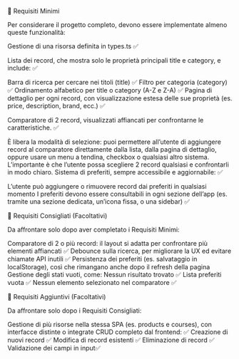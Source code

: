 🥉 Requisiti Minimi

Per considerare il progetto completo, devono essere implementate almeno queste funzionalità:

Gestione di una risorsa definita in types.ts  ✅

Lista dei record, che mostra solo le proprietà principali title e category, e include: ✅

Barra di ricerca per cercare nei titoli (title) ✅
Filtro per categoria (category) ✅
Ordinamento alfabetico per title o category (A-Z e Z-A) ✅
Pagina di dettaglio per ogni record, con visualizzazione estesa delle sue proprietà (es. price, description, brand, ecc.) ✅

Comparatore di 2 record, visualizzati affiancati per confrontarne le caratteristiche.   ✅

È libera la modalità di selezione: puoi permettere all’utente di aggiungere record al comparatore direttamente dalla lista, dalla pagina di dettaglio, oppure usare un menu a tendina, checkbox o qualsiasi altro sistema.
L’importante è che l’utente possa scegliere 2 record qualsiasi e confrontarli in modo chiaro.
Sistema di preferiti, sempre accessibile e aggiornabile: ✅

L’utente può aggiungere o rimuovere record dai preferiti in qualsiasi momento
I preferiti devono essere consultabili in ogni sezione dell’app (es. tramite una sezione dedicata, un’icona fissa, o una sidebar) ✅

🥈 Requisiti Consigliati (Facoltativi)

Da affrontare solo dopo aver completato i Requisiti Minimi:

Comparatore di 2 o più record: il layout si adatta per confrontare più elementi affiancati ✅
Debounce sulla ricerca, per migliorare la UX ed evitare chiamate API inutili  ✅
Persistenza dei preferiti (es. salvataggio in localStorage), così che rimangano anche dopo il refresh della pagina
Gestione degli stati vuoti, come:
Nessun risultato trovato ✅
Lista preferiti vuota ✅
Nessun elemento selezionato nel comparatore  ✅

🥇 Requisiti Aggiuntivi (Facoltativi)

Da affrontare solo dopo i Requisiti Consigliati:

Gestione di più risorse nella stessa SPA (es. products e courses), con interfacce distinte o integrate
CRUD completo dal frontend: ✅
Creazione di nuovi record ✅
Modifica di record esistenti ✅
Eliminazione di record ✅
Validazione dei campi in input✅

